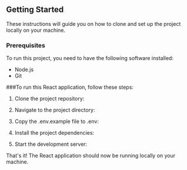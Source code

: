 ## Getting Started

These instructions will guide you on how to clone and set up the project locally on your machine.

### Prerequisites

To run this project, you need to have the following software installed:

- Node.js
- Git

###To run this React application, follow these steps:

1. Clone the project repository: 

2. Navigate to the project directory:

3. Copy the .env.example file to .env:

4. Install the project dependencies:

5. Start the development server:

That's it! The React application should now be running locally on your machine.
